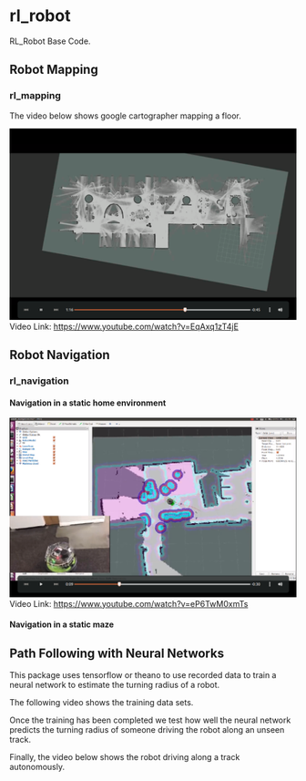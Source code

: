 # rl_robot
RL_Robot Base Code.


## Robot Mapping
### rl_mapping
The video below shows google cartographer mapping a floor.

[![Watch the video](https://github.com/JamesUnicomb/rl_robot/blob/master/video_clipping_mapping.png)](https://www.youtube.com/watch?v=EqAxq1zT4jE)
Video Link: https://www.youtube.com/watch?v=EqAxq1zT4jE


## Robot Navigation
### rl_navigation
#### Navigation in a static home environment
[![Watch the video](https://github.com/JamesUnicomb/rl_robot/blob/master/video_clipping_navigation.png)](https://www.youtube.com/watch?v=eP6TwM0xmTs)
Video Link: https://www.youtube.com/watch?v=eP6TwM0xmTs

#### Navigation in a static maze



## Path Following with Neural Networks
This package uses tensorflow or theano to use recorded data to train a neural network to estimate the turning radius of a robot.

The following video shows the training data sets.

Once the training has been completed we test how well the neural network predicts the turning radius of someone driving the robot along an unseen track.

Finally, the video below shows the robot driving along a track autonomously.
